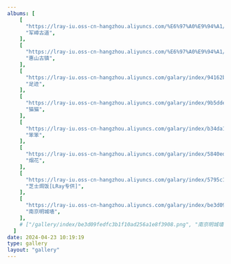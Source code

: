 ```yaml
---
albums: [
    [
      "https://lray-iu.oss-cn-hangzhou.aliyuncs.com/%E6%97%A0%E9%94%A1/pic/a2e775fb556f3202d3430f8a788803f.png",
      "军嶂古道",
    ],
    [
      "https://lray-iu.oss-cn-hangzhou.aliyuncs.com/%E6%97%A0%E9%94%A1/pic/02767365218acc958e8136d77decad8.png",
      "惠山古镇",
    ],
    [
      "https://lray-iu.oss-cn-hangzhou.aliyuncs.com/galary/index/94162bf51d8674ecece607829680aa7.jpg",
      "足迹",
    ],
    [
      "https://lray-iu.oss-cn-hangzhou.aliyuncs.com/galary/index/9b5dde87e553f9765798f32b4c8c780.jpg",
      "猫猫",
    ],
    [
      "https://lray-iu.oss-cn-hangzhou.aliyuncs.com/galary/index/b34da152994c452ddbeea787a27f663.jpg",
      "笨笨",
    ],
    [
      "https://lray-iu.oss-cn-hangzhou.aliyuncs.com/galary/index/5840ed3701adbe506cf18ec63ad6771.jpg",
      "烟花",
    ],
    [
      "https://lray-iu.oss-cn-hangzhou.aliyuncs.com/galary/index/5795c12252367521864517958d74f4e.jpg",
      "芝士焗饭[LRay专供]",
    ],
    [
      "https://lray-iu.oss-cn-hangzhou.aliyuncs.com/galary/index/be3d09fedfc3b1f10ad256a1e8f3908.png",
      "南京明城墙",
    ],
    # ["/gallery/index/be3d09fedfc3b1f10ad256a1e8f3908.png", "南京明城墙"],
  ]
date: 2024-04-23 10:19:19
type: gallery
layout: "gallery"
---
```


<!-- @format -->
